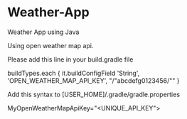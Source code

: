 # Weather-App
Weather App using Java

Using open weather map api.

 

Please add this line in your build.gradle file

buildTypes.each {
it.buildConfigField 'String', 'OPEN_WEATHER_MAP_API_KEY', "/"abcdefg0123456/""
}


Add this syntax to
[USER_HOME]/.gradle/gradle.properties

MyOpenWeatherMapApiKey="<UNIQUE_API_KEY">
